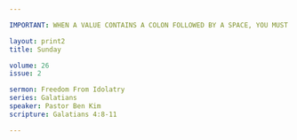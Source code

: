 ```yaml
---

IMPORTANT: WHEN A VALUE CONTAINS A COLON FOLLOWED BY A SPACE, YOU MUST USE &#58;

layout: print2
title: Sunday

volume: 26
issue: 2

sermon: Freedom From Idolatry
series: Galatians
speaker: Pastor Ben Kim
scripture: Galatians 4:8-11

---
```

